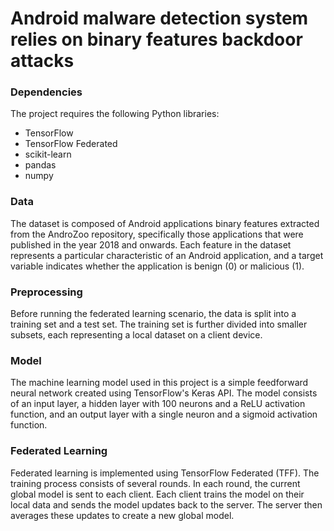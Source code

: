 # Android malware detection system relies on binary features backdoor attacks

### Dependencies
The project requires the following Python libraries:

- TensorFlow
- TensorFlow Federated
- scikit-learn
- pandas
- numpy


### Data
The dataset is composed of Android applications binary features extracted from the AndroZoo repository, specifically those applications that were published in the year 2018 and onwards. Each feature in the dataset represents a particular characteristic of an Android application, and a target variable indicates whether the application is benign (0) or malicious (1).



### Preprocessing
Before running the federated learning scenario, the data is split into a training set and a test set. The training set is further divided into smaller subsets, each representing a local dataset on a client device.

### Model
The machine learning model used in this project is a simple feedforward neural network created using TensorFlow's Keras API. The model consists of an input layer, a hidden layer with 100 neurons and a ReLU activation function, and an output layer with a single neuron and a sigmoid activation function.



### Federated Learning
Federated learning is implemented using TensorFlow Federated (TFF). The training process consists of several rounds. In each round, the current global model is sent to each client. Each client trains the model on their local data and sends the model updates back to the server. The server then averages these updates to create a new global model.
